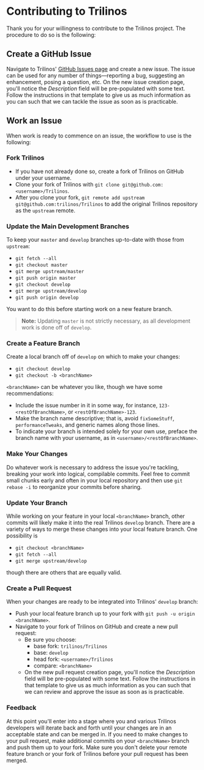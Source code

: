 # Contributing to Trilinos

Thank you for your willingness to contribute to the Trilinos project.  The procedure to do so is the following:

## Create a GitHub Issue

Navigate to Trilinos' [GitHub Issues page](https://github.com/trilinos/Trilinos/issues) and create a new issue.  The issue can be used for any number of things&mdash;reporting a bug, suggesting an enhancement, posing a question, etc.  On the new issue creation page, you'll notice the *Description* field will be pre-populated with some text.  Follow the instructions in that template to give us as much information as you can such that we can tackle the issue as soon as is practicable.

## Work an Issue

When work is ready to commence on an issue, the workflow to use is the following:

### Fork Trilinos

* If you have not already done so, create a fork of Trilinos on GitHub under your username.
* Clone your fork of Trilinos with `git clone git@github.com:<username>/Trilinos`.
* After you clone your fork, `git remote add upstream git@github.com:trilinos/Trilinos` to add the original Trilinos repository as the `upstream` remote.

### Update the Main Development Branches

To keep your `master` and `develop` branches up-to-date with those from `upstream`:

* `git fetch --all`
* `git checkout master`
* `git merge upstream/master`
* `git push origin master`
* `git checkout develop`
* `git merge upstream/develop`
* `git push origin develop`

You want to do this before starting work on a new feature branch.

> **Note:**  Updating `master` is not strictly necessary, as all development work is done off of `develop`.

### Create a Feature Branch

Create a local branch off of `develop` on which to make your changes:

* `git checkout develop`
* `git checkout -b <branchName>`

`<branchName>` can be whatever you like, though we have some recommendations:
* Include the issue number in it in some way, for instance, `123-<restOfBranchName>`, or `<restOfBranchName>-123`.
* Make the branch name descriptive; that is, avoid `fixSomeStuff`, `performanceTweaks`, and generic names along those lines.
* To indicate your branch is intended solely for your own use, preface the branch name with your username, as in `<username>/<restOfBranchName>`.

### Make Your Changes

Do whatever work is necessary to address the issue you're tackling, breaking your work into logical, compilable commits.  Feel free to commit small chunks early and often in your local repository and then use `git rebase -i` to reorganize your commits before sharing.

### Update Your Branch

While working on your feature in your local `<branchName>` branch, other commits will likely make it into the real Trilinos `develop` branch.  There are a variety of ways to merge these changes into your local feature branch.  One possibility is

* `git checkout <branchName>`
* `git fetch --all`
* `git merge upstream/develop`

though there are others that are equally valid.

### Create a Pull Request

When your changes are ready to be integrated into Trilinos' `develop` branch:

* Push your local feature branch up to your fork with `git push -u origin <branchName>`.
* Navigate to your fork of Trilinos on GitHub and create a new pull request:
  * Be sure you choose:
    * base fork:  `trilinos/Trilinos`
    * base:  `develop`
    * head fork:  `<username>/Trilinos`
    * compare:  `<branchName>`
  * On the new pull request creation page, you'll notice the *Description* field will be pre-populated with some text.  Follow the instructions in that template to give us as much information as you can such that we can review and approve the issue as soon as is practicable.

### Feedback

At this point you'll enter into a stage where you and various Trilinos developers will iterate back and forth until your changes are in an acceptable state and can be merged in.  If you need to make changes to your pull request, make additional commits on your `<branchName>` branch and push them up to your fork.  Make sure you don't delete your remote feature branch or your fork of Trilinos before your pull request has been merged.
